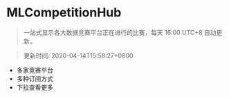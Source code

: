 # MLCompetitionHub

> 一站式显示各大数据竞赛平台正在进行的比赛，每天 16:00 UTC+8 自动更新。
  
> 更新时间: 2020-04-14T15:58:27+0800 

* 多家竞赛平台
* 多种订阅方式
* 下拉查看更多